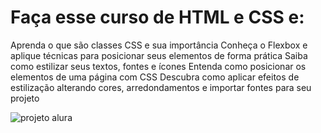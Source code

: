 # Faça esse curso de HTML e CSS e:

Aprenda o que são classes CSS e sua importância
Conheça o Flexbox e aplique técnicas para posicionar seus elementos de forma prática
Saiba como estilizar seus textos, fontes e ícones
Entenda como posicionar os elementos de uma página com CSS
Descubra como aplicar efeitos de estilização alterando cores, arredondamentos e importar fontes para seu projeto

![projeto alura](https://user-images.githubusercontent.com/87333479/219900958-cec47e3b-bb06-417a-b3e5-6295a272f796.png)

